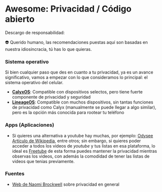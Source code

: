 # Awesome: Privacidad / Código abierto

Descargo de responsabilidad:

👽 Querido humano, las recomendaciones puestas aquí son basadas en nuestra idiosincracia, tú has lo que quieras.

### Sistema operativo

Si bien cualquier paso que des en cuanto a tu privacidad, ya es un avance significativo, vamos a empezar con lo que consideramos lo principal: el sistema operativo del celular.
- **[CalyxOS](https://calyxos.org/)**: Compatible con dispositivos selectos, pero tiene fuerte componente de privacidad y seguridad
- **[LineageOS](https://wiki.lineageos.org/)**: Compatible con muchos dispositivos, sin tantas funciones de privacidad como Calyx (manualmente se puede llegar a algo similar), pero es la opción más conocida para rootear tu teléfono 

### Apps (Aplicaciones)
- Si quieres una alternativa a youtube hay muchas, por ejemplo: [Odysee](https://odysee.com) [Artículo de Wikipedia](https://en.wikipedia.org/wiki/Odysee), entre otros; sin embargo, si quieres poder acceder a todos los videos de *youtube* y tus listas en esa plataforma, lo ideal es [Freetube](https://freetubeapp.io/) de esta forma puedes mantener la privacidad mientras observas los videos, con además la comodidad de tener las listas de videos que tenias previamente.

### Fuentes
- [Web de Naomi Brockwell](https://www.nbtv.media/) sobre privacidad en general 
